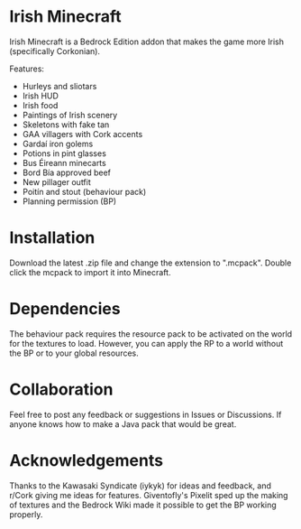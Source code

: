 # Irish Minecraft

Irish Minecraft is a Bedrock Edition addon that makes the game more Irish (specifically Corkonian).

Features:
- Hurleys and sliotars
- Irish HUD
- Irish food
- Paintings of Irish scenery
- Skeletons with fake tan
- GAA villagers with Cork accents
- Gardaí iron golems
- Potions in pint glasses
- Bus Éireann minecarts
- Bord Bía approved beef
- New pillager outfit
- Poitín and stout (behaviour pack)
- Planning permission (BP)

# Installation

Download the latest .zip file  and change the extension to ".mcpack".
Double click the mcpack to import it into Minecraft.

# Dependencies

The behaviour pack requires the resource pack to be activated on the world for the textures to load. However, you can apply the RP to a world without the BP or to your global resources.

# Collaboration

Feel free to post any feedback or suggestions in Issues or Discussions. If anyone knows how to make a Java pack that would be great.

# Acknowledgements

Thanks to the Kawasaki Syndicate (iykyk) for ideas and feedback, and r/Cork giving me ideas for features. Giventofly's Pixelit sped up the making of textures and the Bedrock Wiki made it possible to get the BP working properly.
